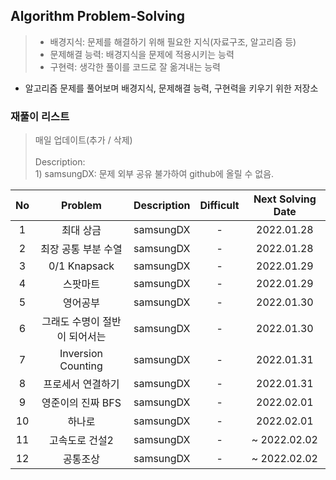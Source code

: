 ## Algorithm Problem-Solving
>- 배경지식: 문제를 해결하기 위해 필요한 지식(자료구조, 알고리즘 등)
>- 문제해결 능력: 배경지식을 문제에 적용시키는 능력
>- 구현력: 생각한 풀이를 코드로 잘 옮겨내는 능력

- 알고리즘 문제를 풀어보며 배경지식, 문제해결 능력, 구현력을 키우기 위한 저장소

### 재풀이 리스트
>매일 업데이트(추가 / 삭제)
><br>
><br>Description: 
> <br>1) samsungDX: 문제 외부 공유 불가하여 github에 올릴 수 없음.

| No | Problem | Description | Difficult | Next Solving Date |
|:------:|:---------:|:---------:|:-----------:|:-----------:|
| 1 | 최대 상금 | samsungDX | - | 2022.01.28 |
| 2 | 최장 공통 부분 수열 | samsungDX | - | 2022.01.28 |
| 3 | 0/1 Knapsack | samsungDX | - | 2022.01.29 |
| 4 | 스팟마트 | samsungDX | - | 2022.01.29 |
| 5 | 영어공부 | samsungDX | - | 2022.01.30 |
| 6 | 그래도 수명이 절반이 되어서는 | samsungDX | - | 2022.01.30 |
| 7 | Inversion Counting | samsungDX | - | 2022.01.31 |
| 8 | 프로세서 연결하기 | samsungDX | - | 2022.01.31 |
| 9 | 영준이의 진짜 BFS | samsungDX | - | 2022.02.01 |
| 10 | 하나로 | samsungDX | - | 2022.02.01 |
| 11 | 고속도로 건설2 | samsungDX | - | ~ 2022.02.02 |
| 12 | 공통조상 | samsungDX | - | ~ 2022.02.02 |
